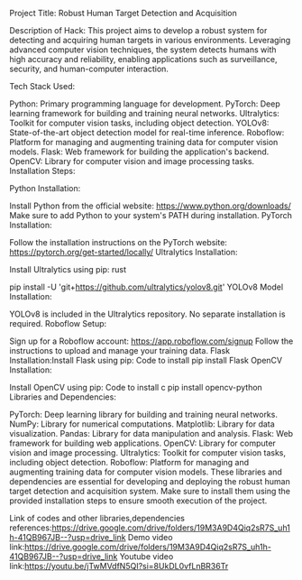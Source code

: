Project Title: Robust Human Target Detection and Acquisition

Description of Hack:
This project aims to develop a robust system for detecting and acquiring human targets in various environments. Leveraging advanced computer vision techniques, the system detects humans with high accuracy and reliability, enabling applications such as surveillance, security, and human-computer interaction.

Tech Stack Used:

Python: Primary programming language for development.
PyTorch: Deep learning framework for building and training neural networks.
Ultralytics: Toolkit for computer vision tasks, including object detection.
YOLOv8: State-of-the-art object detection model for real-time inference.
Roboflow: Platform for managing and augmenting training data for computer vision models.
Flask: Web framework for building the application's backend.
OpenCV: Library for computer vision and image processing tasks.
Installation Steps:

Python Installation:

Install Python from the official website: https://www.python.org/downloads/
Make sure to add Python to your system's PATH during installation.
PyTorch Installation:

Follow the installation instructions on the PyTorch website: https://pytorch.org/get-started/locally/
Ultralytics Installation:

Install Ultralytics using pip:
rust

pip install -U 'git+https://github.com/ultralytics/yolov8.git'
YOLOv8 Model Installation:

YOLOv8 is included in the Ultralytics repository. No separate installation is required.
Roboflow Setup:

Sign up for a Roboflow account: https://app.roboflow.com/signup
Follow the instructions to upload and manage your training data.
Flask Installation:Install Flask using pip:
Code to install
pip install Flask
OpenCV Installation:

Install OpenCV using pip:
Code to install c
pip install opencv-python
Libraries and Dependencies:

PyTorch: Deep learning library for building and training neural networks.
NumPy: Library for numerical computations.
Matplotlib: Library for data visualization.
Pandas: Library for data manipulation and analysis.
Flask: Web framework for building web applications.
OpenCV: Library for computer vision and image processing.
Ultralytics: Toolkit for computer vision tasks, including object detection.
Roboflow: Platform for managing and augmenting training data for computer vision models.
These libraries and dependencies are essential for developing and deploying the robust human target detection and acquisition system. Make sure to install them using the provided installation steps to ensure smooth execution of the project.

Link of codes and other libraries,dependencies references:https://drive.google.com/drive/folders/19M3A9D4Qiq2sR7S_uh1h-41QB967JB--?usp=drive_link
Demo video link:https://drive.google.com/drive/folders/19M3A9D4Qiq2sR7S_uh1h-41QB967JB--?usp=drive_link
Youtube video link:https://youtu.be/jTwMVdfN5QI?si=8UkDL0vfLnBR36Tr




